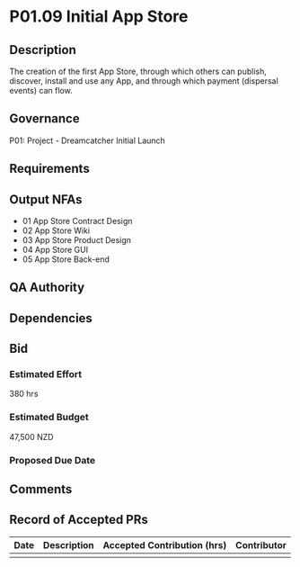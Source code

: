 # P01.09 Initial App Store

## Description

The creation of the first App Store, through which others can publish, discover, install and use any App, and through which payment (dispersal events) can flow.

## Governance

P01: Project - Dreamcatcher Initial Launch 

## Requirements

## Output NFAs

- 01 App Store Contract Design
- 02 App Store Wiki
- 03 App Store Product Design
- 04 App Store GUI
- 05 App Store Back-end

## QA Authority

## Dependencies

## Bid 

### Estimated Effort

380 hrs

### Estimated Budget

47,500 NZD

### Proposed Due Date

## Comments 

## Record of Accepted PRs

| Date      | Description | Accepted Contribution (hrs) | Contributor |
| ----------- | ----------- | ----------- | ----------- |
|   |   |   | 




